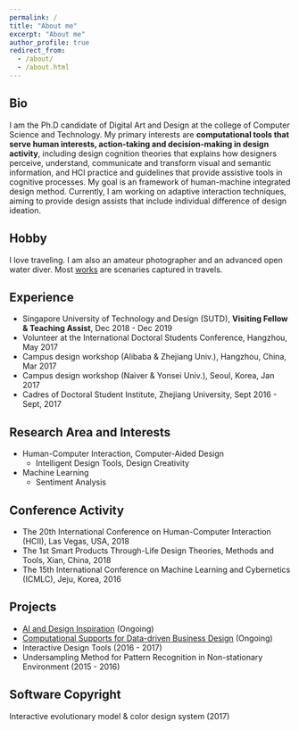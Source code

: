 ```yaml
---
permalink: /
title: "About me"
excerpt: "About me"
author_profile: true
redirect_from: 
  - /about/
  - /about.html
---
```


## Bio
I am the Ph.D candidate of Digital Art and Design at the college of Computer Science and Technology. My primary interests are   **computational tools that serve human interests, action-taking and decision-making in design activity**, including design cognition theories that explains how designers perceive, understand, communicate and transform visual and semantic information, and HCI practice and guidelines that provide assistive tools in cognitive processes. My goal is an framework of human-machine integrated design method. Currently, I am working on adaptive interaction techniques, aiming to provide design assists that include individual difference of design ideation.

## Hobby
I love traveling. I am also an amateur photographer and an advanced open water diver. Most [works](https://jingliao132.github.io/portfolio) are scenaries captured in travels.

## Experience
- Singapore University of Technology and Design (SUTD), **Visiting Fellow & Teaching Assist**, Dec 2018 - Dec 2019
- Volunteer at the International Doctoral Students Conference, Hangzhou, May 2017
- Campus design workshop (Alibaba & Zhejiang Univ.), Hangzhou, China, Mar 2017
- Campus design workshop (Naiver & Yonsei Univ.), Seoul, Korea, Jan 2017
- Cadres of Doctoral Student Institute, Zhejiang University, Sept 2016 - Sept, 2017

## Research Area and Interests
- Human-Computer Interaction, Computer-Aided Design
  - Intelligent Design Tools, Design Creativity
- Machine Learning
  - Sentiment Analysis

## Conference Activity
- The 20th International Conference on Human-Computer Interaction (HCII), Las Vegas, USA, 2018
- The 1st Smart Products Through-Life Design Theories, Methods and Tools, Xian, China, 2018
- The 15th International Conference on Machine Learning and Cybernetics (ICMLC), Jeju, Korea, 2016

## Projects
- [AI and Design Inspiration](https://github.com/jingliao132/ThoughtRender) (Ongoing)
- [Computational Supports for Data-driven Business Design](https://github.com/jingliao132/Busiwatch) (Ongoing)
- Interactive Design Tools (2016 - 2017)
- Undersampling Method for Pattern Recognition in Non-stationary Environment (2015 - 2016)

## Software Copyright
Interactive evolutionary model & color design system (2017)
